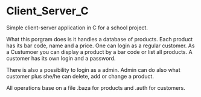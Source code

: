 # Client_Server_C
Simple client-server application in C for a school project.

What this porgram does is it handles a database of products. Each product has its bar code, name and a price.
One can login as a regular customer. As a Custumoer you can display a product by a bar code or list all products.
A customer has its own login and a password.

There is also a possibility to login as a admin. Admin can do also what customer plus she/he can delete,
add or change a product.

All operations base on a file .baza for products and .auth for customers.
